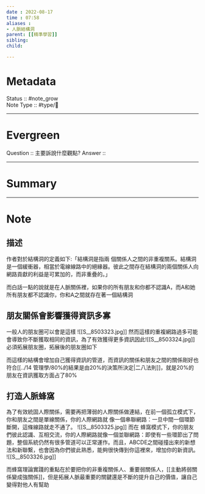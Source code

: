 ```yaml
---
date : 2022-08-17
time : 07:58
aliases :
- 人脈結構洞
parent: [[精準學習]]
sibling:
child: 

---
```


# Metadata
Status :: #note_grow <br>
Note Type :: #type/📘 <br>

---
# Evergreen
Question :: 主要訴說什麼觀點?
Answer :: 


---

# Summary


---

# Note
## 描述
作者對於結構洞的定義如下:「結構洞是指兩 個關係人之間的非重複關系。結構洞是一個緩衝器，相當於電線線路中的絕緣器。彼此之間存在結構洞的兩個關係人向網路貢獻的利益是可累加的，而非重疊的。」

而白話一點的說就是在人脈關係裡，如果你的所有朋友和你都不認識A，而A和她所有朋友都不認識你，你和A之間就存在著一個結構洞

## 朋友關係會影響獲得資訊多寡
一般人的朋友圈可以會是這樣
![[S__8503323.jpg]]
然而這樣的重複網路過多可能會導致你不斷獲取相同的資訊，為了有效獲得更多資訊因此![[S__8503324.jpg]]必須拓展朋友圈，拓展後的朋友圈如下

而這樣的結構會增加自己獲得資訊的管道，而資訊的關係和朋友之間的關係剛好也符合[[../14 管理學/80%的結果是由20%的決策所決定|二八法則]]，就是20%的朋友在資訊獲取方面占了80%

## 打造人脈蜂窩
為了有效統固人際關係，需要再把薄弱的人際關係做連結，在前一個孤立模式下，你和朋友之間是單線關係，你的人際網路就 像一個串聯網路：一旦中間一個環節斷開，這條線路就走不通了。
![[S__8503325.jpg]]
而在 蜂窩模式下，你的朋友們彼此認識、互相交流，你的人際網路就像一個並聯網路：即使有一些環節出了問題，整個系統仍然有很多管道可以正常運作。而且，ABCDE之間碰撞出來的新想法和新聯繫，也會因為你們彼此熟悉，能夠很快傳到你這裡來，增加你的新資訊。
![[S__8503326.jpg]]

而蜂窩理論實踐的重點在於要把你的非重複關係人、重要弱關係人，[[主動將弱關係變成強關係]]，但是拓展人脈最重要的關鍵還是不斷的提升自己的價值，讓自己變得對他人有幫助

